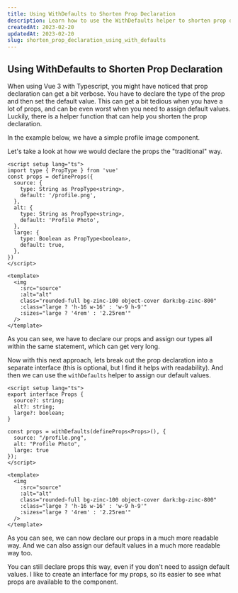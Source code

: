 ```yaml
---
title: Using WithDefaults to Shorten Prop Declaration
description: Learn how to use the WithDefaults helper to shorten prop declaration for more expressive components.
createdAt: 2023-02-20
updatedAt: 2023-02-20
slug: shorten_prop_declaration_using_with_defaults
---
```


## Using WithDefaults to Shorten Prop Declaration

When using Vue 3 with Typescript, you might have noticed that prop declaration can get a bit verbose. You have to declare the type of the prop and then set the default value. This can get a bit tedious when you have a lot of props, and can be even worst when you need to assign default values. Luckily, there is a helper function that can help you shorten the prop declaration.

In the example below, we have a simple profile image component.

Let's take a look at how we would declare the props the "traditional" way.

```vue
<script setup lang="ts">
import type { PropType } from 'vue'
const props = defineProps({
  source: {
    type: String as PropType<string>,
    default: '/profile.png',
  },
  alt: {
    type: String as PropType<string>,
    default: 'Profile Photo',
  },
  large: {
    type: Boolean as PropType<boolean>,
    default: true,
  },
})
</script>

<template>
  <img
    :src="source"
    :alt="alt"
    class="rounded-full bg-zinc-100 object-cover dark:bg-zinc-800"
    :class="large ? 'h-16 w-16' : 'w-9 h-9'"
    :sizes="large ? '4rem' : '2.25rem'"
  />
</template>
```

As you can see, we have to declare our props and assign our types all within the same statement, which can get very long.

Now with this next approach, lets break out the prop declaration into a separate interface (this is optional, but I find it helps with readability). And then we can use the `withDefaults` helper to assign our default values.

```vue
<script setup lang="ts">
export interface Props {
  source?: string;
  alt?: string;
  large?: boolean;
}

const props = withDefaults(defineProps<Props>(), {
  source: "/profile.png",
  alt: "Profile Photo",
  large: true
});
</script>

<template>
  <img
    :src="source"
    :alt="alt"
    class="rounded-full bg-zinc-100 object-cover dark:bg-zinc-800"
    :class="large ? 'h-16 w-16' : 'w-9 h-9'"
    :sizes="large ? '4rem' : '2.25rem'"
  />
</template>
```

As you can see, we can now declare our props in a much more readable way. And we can also assign our default values in a much more readable way too.

You can still declare props this way, even if you don't need to assign default values. I like to create an interface for my props, so its easier to see what props are available to the component.

